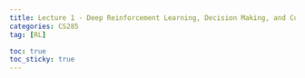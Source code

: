 ```yaml
---
title: Lecture 1 - Deep Reinforcement Learning, Decision Making, and Control
categories: CS285
tag: [RL]

toc: true
toc_sticky: true
---
```





